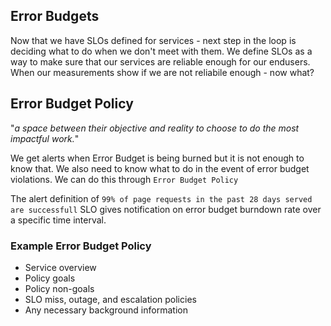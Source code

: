 ## Error Budgets
Now that we have SLOs defined for services - next step in the loop is deciding what to do when we don't meet with them. 
We define SLOs as a way to make sure that our services are reliable enough for our endusers. When our measurements show if we are not reliabile enough - now what?

## Error Budget Policy
"_a space between their objective and reality to choose to do the most impactful work._"

We get alerts when Error Budget is being burned but it is not enough to know that. We also need to know what to do in the event of error budget violations. We can do this through `Error Budget Policy`

The alert definition of `99% of page requests in the past 28 days served are successfull` SLO gives notification on error budget burndown rate over a specific time interval. 

### Example Error Budget Policy
- Service overview
- Policy goals
- Policy non-goals
- SLO miss, outage, and escalation policies
- Any necessary background information